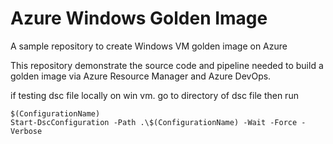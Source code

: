 # Azure Windows Golden Image
A sample repository to create Windows VM golden image on Azure

This repository demonstrate the source code and pipeline needed to build a golden image via Azure Resource Manager and Azure DevOps.


if testing dsc file locally on win vm.  go to directory of dsc file then run
```
$(ConfigurationName)
Start-DscConfiguration -Path .\$(ConfigurationName) -Wait -Force -Verbose
```

